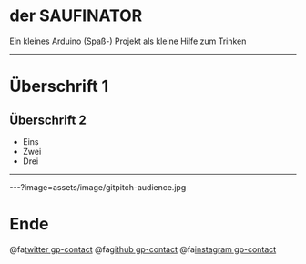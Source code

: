# der SAUFINATOR

Ein kleines Arduino (Spaß-) Projekt als kleine Hilfe zum Trinken

---

# Überschrift 1

## Überschrift 2

- Eins
- Zwei
- Drei

---

---?image=assets/image/gitpitch-audience.jpg
# Ende
@fa[twitter gp-contact](@christianjacob)
@fa[github gp-contact](cjacob)
@fa[instagram gp-contact](_cjacob)
